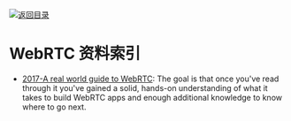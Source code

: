 [![返回目录](https://parg.co/UGo)](https://parg.co/b4z)

# WebRTC 资料索引

* [2017-A real world guide to WebRTC](https://deepstreamhub.com/tutorials/protocols/webrtc-intro/): The goal is that once you've read through it you've gained a solid, hands-on understanding of what it takes to build WebRTC apps and enough additional knowledge to know where to go next.
